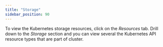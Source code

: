 ```yaml
---
title: "Storage"
sidebar_position: 90
---
```


To view the Kubernetes storage resources, click on the <i>Resources</i> tab. Drill down to the <i>Storage</i> section and you can view several the Kubernetes API resource types that are part of cluster. 

